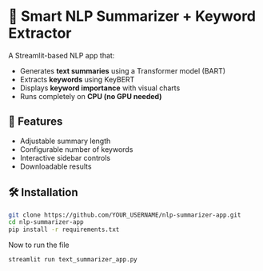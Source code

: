# 🧠 Smart NLP Summarizer + Keyword Extractor

A Streamlit-based NLP app that:
- Generates **text summaries** using a Transformer model (BART)
- Extracts **keywords** using KeyBERT
- Displays **keyword importance** with visual charts
- Runs completely on **CPU (no GPU needed)**

## 🚀 Features
- Adjustable summary length  
- Configurable number of keywords  
- Interactive sidebar controls  
- Downloadable results  

## 🛠️ Installation
```bash
git clone https://github.com/YOUR_USERNAME/nlp-summarizer-app.git
cd nlp-summarizer-app
pip install -r requirements.txt
```
Now to run the file
```bash
streamlit run text_summarizer_app.py
```
